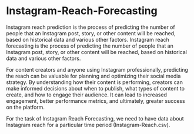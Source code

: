 # Instagram-Reach-Forecasting
Instagram reach prediction is the process of predicting the number of people that an Instagram post, story, or other content will be reached, based on historical data and various other factors.
Instagram reach forecasting is the process of predicting the number of people that an Instagram post, story, or other content will be reached, based on historical data and various other factors.

For content creators and anyone using Instagram professionally, predicting the reach can be valuable for planning and optimizing their social media strategy. By understanding how their content is performing, creators can make informed decisions about when to publish, what types of content to create, and how to engage their audience. It can lead to increased engagement, better performance metrics, and ultimately, greater success on the platform.

For the task of Instagram Reach Forecasting, we need to have data about Instagram reach for a particular time period (Instagram-Reach.csv).
